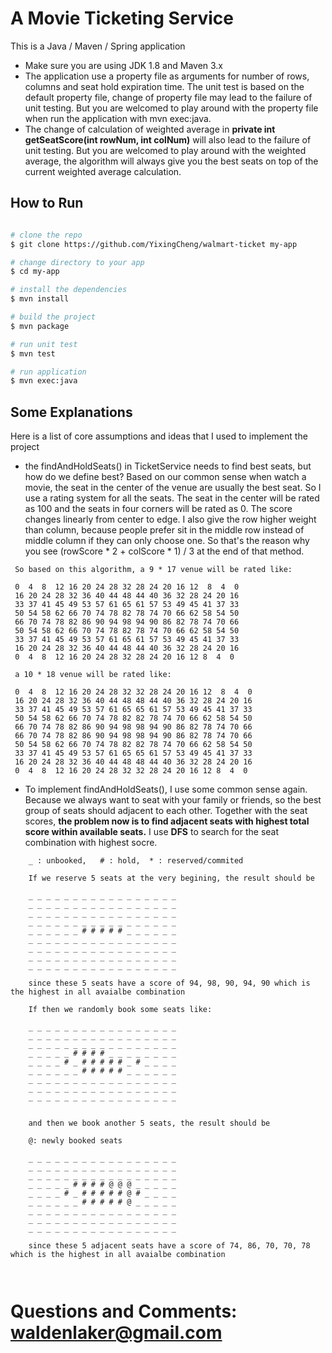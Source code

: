 # A Movie Ticketing Service

This is a Java / Maven / Spring application 

* Make sure you are using JDK 1.8 and Maven 3.x
* The application use a property file as arguments for number of rows, columns and seat hold expiration time.
  The unit test is based on the default property file, change of property file may lead to the failure of unit testing.
  But you are welcomed to play around with the property file when run the application with mvn exec:java. 
* The change of calculation of weighted average in **private int getSeatScore(int rowNum, int colNum)** will also lead to
  the failure of unit testing. But you are welcomed to play around with the weighted average, the algorithm will always
  give you the best seats on top of the current weighted average calculation.

## How to Run 

```bash

# clone the repo
$ git clone https://github.com/YixingCheng/walmart-ticket my-app

# change directory to your app
$ cd my-app

# install the dependencies
$ mvn install

# build the project
$ mvn package

# run unit test
$ mvn test

# run application
$ mvn exec:java

```

## Some Explanations

Here is a list of core assumptions and ideas that I used to implement the project

* the findAndHoldSeats() in TicketService needs to find best seats, but how do we define best?
  Based on our common sense when watch a movie, the seat in the center of the venue are usually the best seat.
  So I use a rating system for all the seats. The seat in the center will be rated as 100 and the seats in four corners
  will be rated as 0. The score changes linearly from center to edge. 
  I also give the row higher weight than column, because people prefer sit in the middle row instead of middle column if
  they can only choose one. So that's the reason why you see (rowScore * 2 + colScore * 1) / 3 at the end of that method.
  
 ```
  So based on this algorithm, a 9 * 17 venue will be rated like:
  
  0  4  8  12 16 20 24 28 32 28 24 20 16 12  8  4  0
  16 20 24 28 32 36 40 44 48 44 40 36 32 28 24 20 16
  33 37 41 45 49 53 57 61 65 61 57 53 49 45 41 37 33
  50 54 58 62 66 70 74 78 82 78 74 70 66 62 58 54 50
  66 70 74 78 82 86 90 94 98 94 90 86 82 78 74 70 66
  50 54 58 62 66 70 74 78 82 78 74 70 66 62 58 54 50
  33 37 41 45 49 53 57 61 65 61 57 53 49 45 41 37 33
  16 20 24 28 32 36 40 44 48 44 40 36 32 28 24 20 16
  0  4  8  12 16 20 24 28 32 28 24 20 16 12 8  4  0  
  
  a 10 * 18 venue will be rated like:
  
  0  4  8  12 16 20 24 28 32 32 28 24 20 16 12  8  4  0
  16 20 24 28 32 36 40 44 48 48 44 40 36 32 28 24 20 16
  33 37 41 45 49 53 57 61 65 65 61 57 53 49 45 41 37 33
  50 54 58 62 66 70 74 78 82 82 78 74 70 66 62 58 54 50
  66 70 74 78 82 86 90 94 98 98 94 90 86 82 78 74 70 66
  66 70 74 78 82 86 90 94 98 98 94 90 86 82 78 74 70 66
  50 54 58 62 66 70 74 78 82 82 78 74 70 66 62 58 54 50
  33 37 41 45 49 53 57 61 65 65 61 57 53 49 45 41 37 33
  16 20 24 28 32 36 40 44 48 48 44 40 36 32 28 24 20 16
  0  4  8  12 16 20 24 28 32 32 28 24 20 16 12 8  4  0
 ``` 

* To implement findAndHoldSeats(), I use some common sense again.
  Because we always want to seat with your family or friends, so the best group of seats
  should adjacent to each other. Together with the seat scores, **the problem now is to find
  adjacent seats with highest total score within available seats.**
  I use **DFS** to search for the seat combination with highest socre.
  
```
    _ : unbooked,   # : hold,  * : reserved/commited
    
    If we reserve 5 seats at the very begining, the result should be
    
    _ _ _ _ _ _ _ _ _ _ _ _ _ _ _ _ _ 
    _ _ _ _ _ _ _ _ _ _ _ _ _ _ _ _ _ 
    _ _ _ _ _ _ _ _ _ _ _ _ _ _ _ _ _ 
    _ _ _ _ _ _ _ _ _ _ _ _ _ _ _ _ _ 
    _ _ _ _ _ _ # # # # # _ _ _ _ _ _ 
    _ _ _ _ _ _ _ _ _ _ _ _ _ _ _ _ _ 
    _ _ _ _ _ _ _ _ _ _ _ _ _ _ _ _ _ 
    _ _ _ _ _ _ _ _ _ _ _ _ _ _ _ _ _ 
    _ _ _ _ _ _ _ _ _ _ _ _ _ _ _ _ _ 
    
    since these 5 seats have a score of 94, 98, 90, 94, 90 which is the highest in all avaialbe combination
    
    If then we randomly book some seats like:
    
    _ _ _ _ _ _ _ _ _ _ _ _ _ _ _ _ _ 
    _ _ _ _ _ _ _ _ _ _ _ _ _ _ _ _ _ 
    _ _ _ _ _ _ _ _ _ _ _ _ _ _ _ _ _ 
    _ _ _ _ _ # # # # _ _ _ _ _ _ _ _ 
    _ _ _ _ # _ # # # # # _ # _ _ _ _ 
    _ _ _ _ _ _ # # # # # _ _ _ _ _ _ 
    _ _ _ _ _ _ _ _ _ _ _ _ _ _ _ _ _ 
    _ _ _ _ _ _ _ _ _ _ _ _ _ _ _ _ _ 
    _ _ _ _ _ _ _ _ _ _ _ _ _ _ _ _ _ 
    

    and then we book another 5 seats, the result should be
    
    @: newly booked seats
    
    _ _ _ _ _ _ _ _ _ _ _ _ _ _ _ _ _ 
    _ _ _ _ _ _ _ _ _ _ _ _ _ _ _ _ _ 
    _ _ _ _ _ _ _ _ _ _ _ _ _ _ _ _ _ 
    _ _ _ _ _ # # # # @ @ @ _ _ _ _ _ 
    _ _ _ _ # _ # # # # # @ # _ _ _ _ 
    _ _ _ _ _ _ # # # # # @ _ _ _ _ _ 
    _ _ _ _ _ _ _ _ _ _ _ _ _ _ _ _ _ 
    _ _ _ _ _ _ _ _ _ _ _ _ _ _ _ _ _ 
    _ _ _ _ _ _ _ _ _ _ _ _ _ _ _ _ _ 
    
    since these 5 adjacent seats have a score of 74, 86, 70, 70, 78 which is the highest in all avaialbe combination
    
   
``` 

# Questions and Comments: waldenlaker@gmail.com





